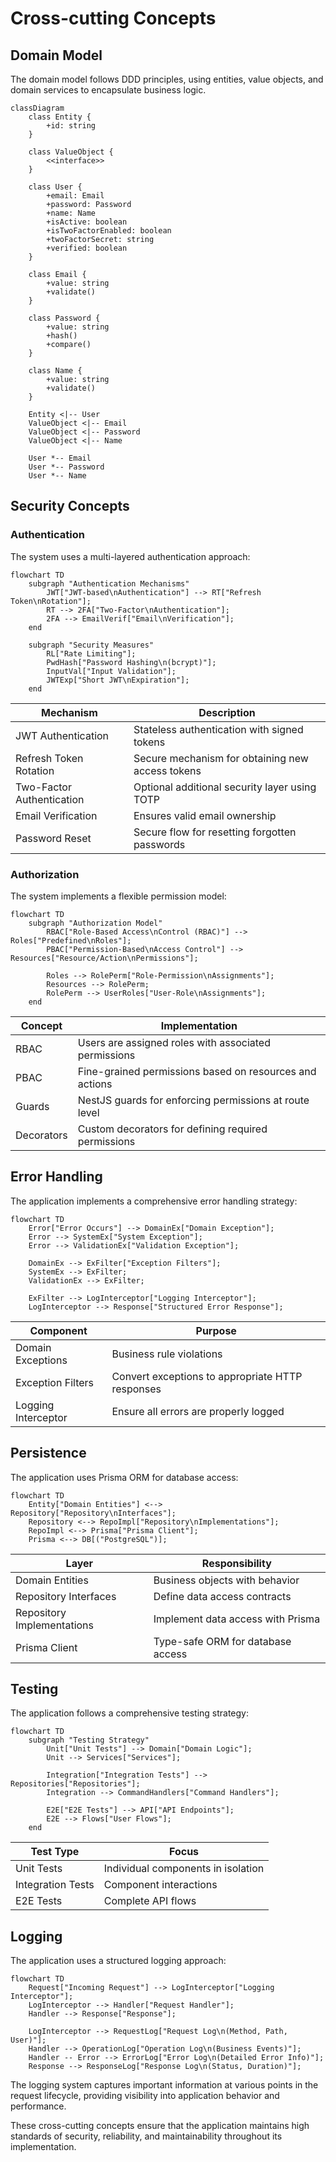 # Cross-cutting Concepts

## Domain Model

The domain model follows DDD principles, using entities, value objects, and domain services to encapsulate business logic.

```mermaid
classDiagram
    class Entity {
        +id: string
    }
    
    class ValueObject {
        <<interface>>
    }
    
    class User {
        +email: Email
        +password: Password
        +name: Name
        +isActive: boolean
        +isTwoFactorEnabled: boolean
        +twoFactorSecret: string
        +verified: boolean
    }
    
    class Email {
        +value: string
        +validate()
    }
    
    class Password {
        +value: string
        +hash()
        +compare()
    }
    
    class Name {
        +value: string
        +validate()
    }
    
    Entity <|-- User
    ValueObject <|-- Email
    ValueObject <|-- Password
    ValueObject <|-- Name
    
    User *-- Email
    User *-- Password
    User *-- Name
```

## Security Concepts

### Authentication

The system uses a multi-layered authentication approach:

```mermaid
flowchart TD
    subgraph "Authentication Mechanisms"
        JWT["JWT-based\nAuthentication"] --> RT["Refresh Token\nRotation"];
        RT --> 2FA["Two-Factor\nAuthentication"];
        2FA --> EmailVerif["Email\nVerification"];
    end
    
    subgraph "Security Measures"
        RL["Rate Limiting"];
        PwdHash["Password Hashing\n(bcrypt)"];
        InputVal["Input Validation"];
        JWTExp["Short JWT\nExpiration"];
    end
```

| Mechanism | Description |
|-----------|-------------|
| JWT Authentication | Stateless authentication with signed tokens |
| Refresh Token Rotation | Secure mechanism for obtaining new access tokens |
| Two-Factor Authentication | Optional additional security layer using TOTP |
| Email Verification | Ensures valid email ownership |
| Password Reset | Secure flow for resetting forgotten passwords |

### Authorization

The system implements a flexible permission model:

```mermaid
flowchart TD
    subgraph "Authorization Model"
        RBAC["Role-Based Access\nControl (RBAC)"] --> Roles["Predefined\nRoles"];
        PBAC["Permission-Based\nAccess Control"] --> Resources["Resource/Action\nPermissions"];
        
        Roles --> RolePerm["Role-Permission\nAssignments"];
        Resources --> RolePerm;
        RolePerm --> UserRoles["User-Role\nAssignments"];
    end
```

| Concept | Implementation |
|---------|----------------|
| RBAC | Users are assigned roles with associated permissions |
| PBAC | Fine-grained permissions based on resources and actions |
| Guards | NestJS guards for enforcing permissions at route level |
| Decorators | Custom decorators for defining required permissions |

## Error Handling

The application implements a comprehensive error handling strategy:

```mermaid
flowchart TD
    Error["Error Occurs"] --> DomainEx["Domain Exception"];
    Error --> SystemEx["System Exception"];
    Error --> ValidationEx["Validation Exception"];
    
    DomainEx --> ExFilter["Exception Filters"];
    SystemEx --> ExFilter;
    ValidationEx --> ExFilter;
    
    ExFilter --> LogInterceptor["Logging Interceptor"];
    LogInterceptor --> Response["Structured Error Response"];
```

| Component | Purpose |
|-----------|--------|
| Domain Exceptions | Business rule violations |
| Exception Filters | Convert exceptions to appropriate HTTP responses |
| Logging Interceptor | Ensure all errors are properly logged |

## Persistence

The application uses Prisma ORM for database access:

```mermaid
flowchart TD
    Entity["Domain Entities"] <--> Repository["Repository\nInterfaces"];
    Repository <--> RepoImpl["Repository\nImplementations"];
    RepoImpl <--> Prisma["Prisma Client"];
    Prisma <--> DB[("PostgreSQL")];
```

| Layer | Responsibility |
|-------|----------------|
| Domain Entities | Business objects with behavior |
| Repository Interfaces | Define data access contracts |
| Repository Implementations | Implement data access with Prisma |
| Prisma Client | Type-safe ORM for database access |

## Testing

The application follows a comprehensive testing strategy:

```mermaid
flowchart TD
    subgraph "Testing Strategy"
        Unit["Unit Tests"] --> Domain["Domain Logic"];
        Unit --> Services["Services"];
        
        Integration["Integration Tests"] --> Repositories["Repositories"];
        Integration --> CommandHandlers["Command Handlers"];
        
        E2E["E2E Tests"] --> API["API Endpoints"];
        E2E --> Flows["User Flows"];
    end
```

| Test Type | Focus |
|-----------|-------|
| Unit Tests | Individual components in isolation |
| Integration Tests | Component interactions |
| E2E Tests | Complete API flows |

## Logging

The application uses a structured logging approach:

```mermaid
flowchart TD
    Request["Incoming Request"] --> LogInterceptor["Logging Interceptor"];
    LogInterceptor --> Handler["Request Handler"];
    Handler --> Response["Response"];
    
    LogInterceptor --> RequestLog["Request Log\n(Method, Path, User)"];
    Handler --> OperationLog["Operation Log\n(Business Events)"];
    Handler -- Error --> ErrorLog["Error Log\n(Detailed Error Info)"];
    Response --> ResponseLog["Response Log\n(Status, Duration)"];
```

The logging system captures important information at various points in the request lifecycle, providing visibility into application behavior and performance.

These cross-cutting concepts ensure that the application maintains high standards of security, reliability, and maintainability throughout its implementation.
